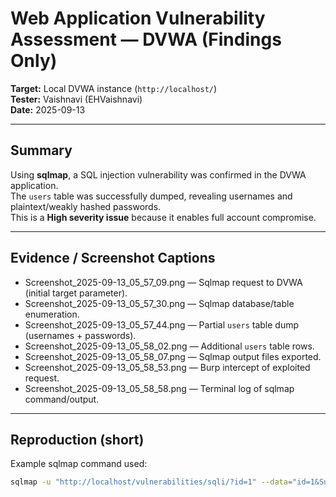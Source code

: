 # Web Application Vulnerability Assessment — DVWA (Findings Only)

**Target:** Local DVWA instance (`http://localhost/`)  
**Tester:** Vaishnavi (EHVaishnavi)  
**Date:** 2025-09-13

---

## Summary
Using **sqlmap**, a SQL injection vulnerability was confirmed in the DVWA application.  
The `users` table was successfully dumped, revealing usernames and plaintext/weakly hashed passwords.  
This is a **High severity issue** because it enables full account compromise.

---

## Evidence / Screenshot Captions
- Screenshot_2025-09-13_05_57_09.png — Sqlmap request to DVWA (initial target parameter).
- Screenshot_2025-09-13_05_57_30.png — Sqlmap database/table enumeration.
- Screenshot_2025-09-13_05_57_44.png — Partial `users` table dump (usernames + passwords).
- Screenshot_2025-09-13_05_58_02.png — Additional `users` table rows.
- Screenshot_2025-09-13_05_58_07.png — Sqlmap output files exported.
- Screenshot_2025-09-13_05_58_53.png — Burp intercept of exploited request.
- Screenshot_2025-09-13_05_58_58.png — Terminal log of sqlmap command/output.


---

## Reproduction (short)
Example sqlmap command used:
```bash
sqlmap -u "http://localhost/vulnerabilities/sqli/?id=1" --data="id=1&Submit=Submit" -p id --batch --dump --output-dir=./evidence/sqlmap

